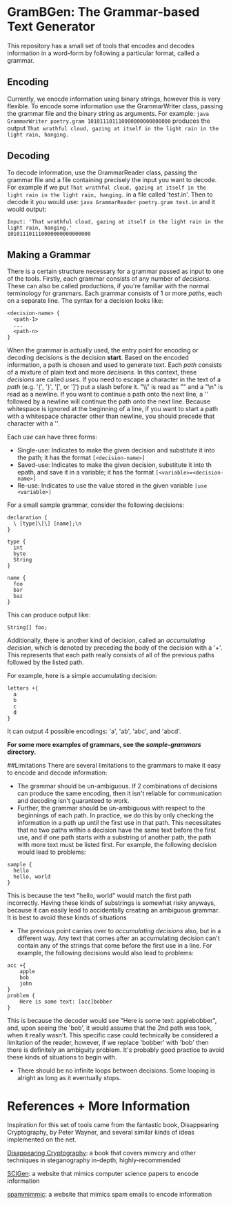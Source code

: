 # GramBGen: The Grammar-based Text Generator
This repository has a small set of tools that encodes and decodes information in a word-form by following a particular format, called a grammar.

## Encoding
Currently, we enocde information using binary strings, however this is very flexible. To encode some information use the GrammarWriter class, passing the grammar file and the binary string as arguments.
For example:
```java GrammarWriter poetry.gram 101011101110000000000000000```
produces the output
```That wrathful cloud, gazing at itself in the light rain in the light rain, hanging.```

## Decoding
To decode information, use the GrammarReader class, passing the grammar file and a file containing precisely the input you want to decode. For example if we put 
```That wrathful cloud, gazing at itself in the light rain in the light rain, hanging.```
in a file called 'test.in'.
Then to decode it you would use:
```java GrammarReader poetry.gram test.in```
and it would output:
```
Input: 'That wrathful cloud, gazing at itself in the light rain in the light rain, hanging.'
101011101110000000000000000
```

## Making a Grammar
There is a certain structure necessary for a grammar passed as input to one of the tools.
Firstly, each grammar consists of any number of _decisions_. These can also be called productions, if you're familiar with the normal terminology for grammars. Each grammar consists of 1 or more _paths_, each on a separate line. The syntax for a decision looks like:
```
<decision-name> {
  <path-1>
  ...
  <path-n>
}
```

When the grammar is actually used, the entry point for encoding or decoding decisions is the decision **start**.
Based on the encoded information, a path is chosen and used to generate text. Each _path_ consists of a mixture of plain text and more _decisions_. In this context, these _decisions_ are called _uses_. If you need to escape a character in the text of a _path_ (e.g. '{', '}', '[', or ']') put a slash before it. "\\\\" is read as "\" and a "\n" is read as a newline. If you want to continue a path onto the next line, a '\' followed by a newline will continue the path onto the next line. Because whitespace is ignored at the beginning of a line, if you want to start a path with a whitespace character other than newline, you should precede that character with a '\'.

Each _use_ can have three forms:
* Single-use: Indicates to make the given decision and substitute it into the path; it has the format ```[<decision-name>]```
* Saved-use: Indicates to make the given decision, substitute it into th epath, and save it in a variable; it has the format ```[<variable>=<decision-name>]```
* Re-use: Indicates to use the value stored in the given variable ```[use <variable>]```

For a small sample grammar, consider the following decisions:
```
declaration {
  \ [type]\[\] [name];\n
}

type {
  int
  byte
  String
}

name {
  foo
  bar
  baz
}
```
This can produce output like:
```
String[] foo;

```

Additionally, there is another kind of decision, called an _accumulating decision_, which is denoted by preceding the body of the decision with a '+'. This represents that each path really consists of all of the previous paths followed by the listed path.

For example, here is a simple accumulating decision:
```
letters +{
  a
  b
  c
  d
}
```
It can output 4 possible encodings: 'a', 'ab', 'abc', and 'abcd'.


**For some more examples of grammars, see the _sample-grammars_ directory.**

##Limitations
There are several limitations to the grammars to make it easy to encode and decode information:
* The grammar should be un-ambiguous. If 2 combinations of decisions can produce the same encoding, then it isn't reliable for communication and decoding isn't guaranteed to work.
* Further, the grammar should be un-ambiguous with respect to the beginnings of each path. In practice, we do this by only checking the information in a path up until the first use in that path. This necessitates that no two paths within a decision have the same text before the first use, and if one path starts with a substring of another path, the path with more text must be listed first.
For example, the following decision would lead to problems:
```
sample {
  hello
  hello, world
}
```
This is because the text "hello, world" would match the first path incorrectly. Having these kinds of substrings is somewhat risky anyways, because it can easily lead to accidentally creating an ambiguous grammar. It is best to avoid these kinds of situations
* The previous point carries over to _accumulating decisions_ also, but in a different way. Any text that comes after an accumulating decision can't contain any of the strings that come before the first use in a line.
For example, the following decisions would also lead to problems:
```
acc +{
    apple
    bob
    john
}
problem {
    Here is some text: [acc]bobber
}
```
This is because the decoder would see "Here is some text: applebobber", and, upon seeing the 'bob', it would assume that the 2nd path was took, when it really wasn't. This specific case could technically be considered a limitation of the reader, however, if we replace 'bobber' with 'bob' then there is definitely an ambiguity problem. It's probably good practice to avoid these kinds of situations to begin with.
* There should be no infinite loops between decisions. Some looping is alright as long as it eventually stops.

# References + More Information
Inspiration for this set of tools came from the fantastic book, Disappearing Cryptography, by Peter Wayner, and several similar kinds of ideas implemented on the net.

[Disappearing Cryptography](http://www.amazon.com/Disappearing-Cryptography-Third-Edition-Steganography/dp/0123744792): a book that covers mimicry and other techniques in steganography in-depth; highly-recommended

[SCIGen](https://pdos.csail.mit.edu/archive/scigen/): a website that mimics computer science papers to encode information

[spammimmic](http://www.spammimic.com/): a website that mimics spam emails to encode information

